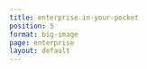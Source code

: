 ```yaml
---
title: enterprise.in-your-pocket
position: 5
format: big-image
page: enterprise
layout: default
---
```


